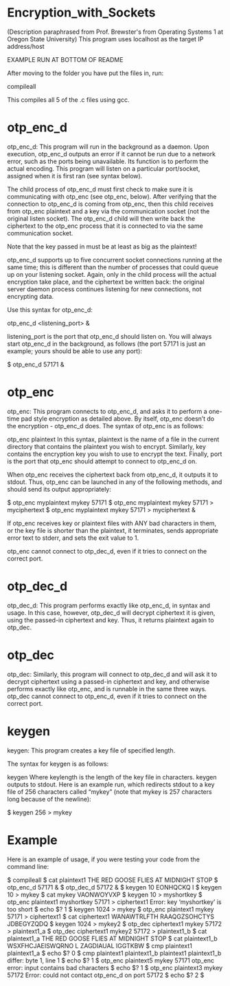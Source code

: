 # Encryption_with_Sockets 
(Description paraphrased from Prof. Brewster's from Operating Systems 1 at Oregon State University) 
This program uses localhost as the target IP address/host

EXAMPLE RUN AT BOTTOM OF README

After moving to the folder you have put the files in, run:

compileall

This compiles all 5 of the .c files using gcc.

# otp_enc_d
otp_enc_d: This program will run in the background as a daemon. Upon execution, otp_enc_d outputs an error if it cannot be run due to a network error, such as the ports being unavailable. Its function is to perform the actual encoding. This program will listen on a particular port/socket, assigned when it is first ran (see syntax below). 

The child process of otp_enc_d must first check to make sure it is communicating with otp_enc (see otp_enc, below). After verifying that the connection to otp_enc_d is coming from otp_enc, then this child receives from otp_enc plaintext and a key via the communication socket (not the original listen socket). The otp_enc_d child will then write back the ciphertext to the otp_enc process that it is connected to via the same communication socket. 

Note that the key passed in must be at least as big as the plaintext!

otp_enc_d supports up to five concurrent socket connections running at the same time; this is different than the number of processes that could queue up on your listening socket. Again, only in the child process will the actual encryption take place, and the ciphertext be written back: the original server daemon process continues listening for new connections, not encrypting data.

Use this syntax for otp_enc_d:

otp_enc_d <listening_port> &

listening_port is the port that otp_enc_d should listen on. You will always start otp_enc_d in the background, as follows (the port 57171 is just an example; yours should be able to use any port):

$ otp_enc_d 57171 &

# otp_enc
otp_enc: This program connects to otp_enc_d, and asks it to perform a one-time pad style encryption as detailed above. By itself, otp_enc doesn’t do the encryption - otp_enc_d does. The syntax of otp_enc is as follows:

otp_enc plaintext <key> <port>
In this syntax, plaintext is the name of a file in the current directory that contains the plaintext you wish to encrypt. Similarly, key contains the encryption key you wish to use to encrypt the text. Finally, port is the port that otp_enc should attempt to connect to otp_enc_d on.

When otp_enc receives the ciphertext back from otp_enc_d, it outputs it to stdout. Thus, otp_enc can be launched in any of the following methods, and should send its output appropriately:

$ otp_enc myplaintext mykey 57171
$ otp_enc myplaintext mykey 57171 > myciphertext
$ otp_enc myplaintext mykey 57171 > myciphertext &

If otp_enc receives key or plaintext files with ANY bad characters in them, or the key file is shorter than the plaintext,  it  terminates, sends appropriate error text to stderr, and sets the exit value to 1.

otp_enc cannot connect to otp_dec_d, even if it tries to connect on the correct port.

# otp_dec_d
otp_dec_d: This program performs exactly like otp_enc_d, in syntax and usage. In this case, however, otp_dec_d will decrypt ciphertext it is given, using the passed-in ciphertext and key. Thus, it returns plaintext again to otp_dec.

# otp_dec
otp_dec: Similarly, this program will connect to otp_dec_d and will ask it to decrypt ciphertext using a passed-in ciphertext and key, and otherwise performs exactly like otp_enc, and is runnable in the same three ways. otp_dec cannot connect to otp_enc_d, even if it tries to connect on the correct port.

# keygen
keygen: This program creates a key file of specified length.

The syntax for keygen is as follows:

keygen <keylength>
Where keylength is the length of the key file in characters. keygen outputs to stdout. Here is an example run, which redirects stdout to a key file of 256 characters called “mykey” (note that mykey is 257 characters long because of the newline):

$ keygen 256 > mykey

# Example

Here is an example of usage, if you were testing your code from the command line:

$ compileall
$ cat plaintext1
THE RED GOOSE FLIES AT MIDNIGHT STOP
$ otp_enc_d 57171 &
$ otp_dec_d 57172 &
$ keygen 10
EONHQCKQ I
$ keygen 10 > mykey
$ cat mykey
VAONWOYVXP
$ keygen 10 > myshortkey
$ otp_enc plaintext1 myshortkey 57171 > ciphertext1 
Error: key ‘myshortkey’ is too short
$ echo $?
1
$ keygen 1024 > mykey
$ otp_enc plaintext1 mykey 57171 > ciphertext1
$ cat ciphertext1
WANAWTRLFTH RAAQGZSOHCTYS JDBEGYZQDQ
$ keygen 1024 > mykey2
$ otp_dec ciphertext1 mykey 57172 > plaintext1_a
$ otp_dec ciphertext1 mykey2 57172 > plaintext1_b
$ cat plaintext1_a
THE RED GOOSE FLIES AT MIDNIGHT STOP
$ cat plaintext1_b
WSXFHCJAEISWQRNO L ZAGDIAUAL IGGTKBW
$ cmp plaintext1 plaintext1_a
$ echo $?
0
$ cmp plaintext1 plaintext1_b
plaintext1 plaintext1_b differ: byte 1, line 1
$ echo $?
1
$ otp_enc plaintext5 mykey 57171
otp_enc error: input contains bad characters
$ echo $?
1
$ otp_enc plaintext3 mykey 57172
Error: could not contact otp_enc_d on port 57172
$ echo $?
2
$
